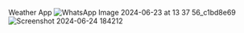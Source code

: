 Weather App
![WhatsApp Image 2024-06-23 at 13 37 56_c1bd8e69](https://github.com/qaulants/weather-app/assets/55646152/975a5a28-0765-49e0-bb7a-bbb04a800f5b)
![Screenshot 2024-06-24 184212](https://github.com/qaulants/weather-app/assets/55646152/cbee4d31-5bc8-4400-b0fa-699d53732453)

